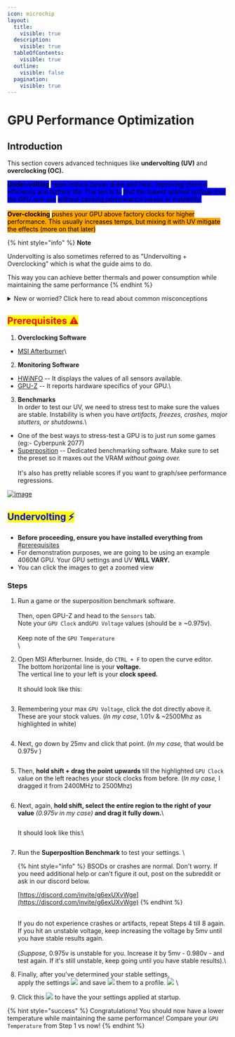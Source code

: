 ```yaml
---
icon: microchip
layout:
  title:
    visible: true
  description:
    visible: true
  tableOfContents:
    visible: true
  outline:
    visible: false
  pagination:
    visible: true
---
```


# GPU Performance Optimization

## Introduction

This section covers advanced techniques like **undervolting (UV)** and **overclocking (OC).**&#x20;

<mark style="background-color:blue;">**Under-volting**</mark> <mark style="background-color:blue;"></mark><mark style="background-color:blue;">helps reduce power draw and heat, improving thermal efficiency and battery life. The aim is to</mark> <mark style="background-color:blue;"></mark>_<mark style="background-color:blue;">find the lowest optimal voltage that the GPU can use</mark>_ <mark style="background-color:blue;"></mark><mark style="background-color:blue;">without causing performance losses or instability.</mark>\
\
<mark style="background-color:orange;">**Over-clocking**</mark> <mark style="background-color:orange;"></mark><mark style="background-color:orange;">pushes your GPU above factory clocks for higher performance. This usually increases temps, but mixing it with UV mitigate the effects (more on that later)</mark>

{% hint style="info" %}
**Note**

Undervolting is also sometimes referred to as "Undervolting + Overclocking" which is what the guide aims to do.

This way you can achieve better thermals and power consumption while maintaining the same performance
{% endhint %}

<details>

<summary>New or worried? Click here to read about common misconceptions </summary>

1. _<mark style="color:orange;">**Is overclocking dangerous?**</mark>_\
   \- Modern GPUs limit how far you can push the voltage unless you have a modded VBIOS or have a physical modification to your card. \
   \
   Therefore, your card’s voltage is safe, and increasing clock speeds will not increase the voltage to unsafe values.\


2) _<mark style="color:orange;">**Will undervolting reduce performance?**</mark>_\
   \- In most cases, undervolting actually improves performance if you're power limited (overheating) since it almost always reduces GPU temps and stops the GPU from throttling. Worst case scenario, you just get a cooler GPU.\


3. _<mark style="color:orange;">**What are the best UV/OC settings for my GPU?**</mark>_\
   \- There is no best overclock or undervolt settings. \
   \
   Every GPU is different physically and will UV/OC differently, so copying settings is not advisable. It all depends on silicon lottery and you need to test it yourself

</details>

## <mark style="color:red;">Prerequisites ⚠️</mark>

1. **Overclocking Software**

* [MSI Afterburner](https://www.msi.com/Landing/afterburner/graphics-cards)\


2. **Monitoring Software**

* [HWiNFO](https://www.hwinfo.com/download/) -- It displays the values of all sensors available.
* [GPU-Z](https://www.techpowerup.com/download/techpowerup-gpu-z/) -- It reports hardware specifics of your GPU.\


3. **Benchmarks**\
   In order to test our UV, we need to stress test to make sure the values are stable. Instability is when you have _artifacts, freezes, crashes, major stutters, or shutdowns._\


* One of the best ways to stress-test a GPU is to just run some games (eg:- Cyberpunk 2077)
* [Superposition](https://benchmark.unigine.com/superposition) -- Dedicated benchmarking software. Make sure to set the preset so it maxes out the VRAM _without going over._ \
  \
  It's also has pretty reliable scores if you want to graph/see performance regressions.&#x20;

[![image](https://user-images.githubusercontent.com/69487009/155036041-4eed7d4b-1103-4d88-876c-d5878cbaf70e.png)](https://user-images.githubusercontent.com/69487009/155036041-4eed7d4b-1103-4d88-876c-d5878cbaf70e.png)

## <mark style="color:blue;">Undervolting ⚡</mark>

* **Before proceeding, ensure you have installed everything from** [#prerequisites](gpu-performance-optimization.md#prerequisites "mention")
* For demonstration purposes, we are going to be using an example 4060M GPU. Your GPU settings and UV **WILL VARY.**
* You can click the images to get a zoomed view

### Steps

1. Run a game or the superposition benchmark software.\
   \
   Then, open GPU-Z and head to the `Sensors` tab. \
   Note your `GPU Clock` and`GPU Voltage` values (should be ≥ \~0.975v).\
   \
   Keep note of the `GPU Temperature`\
   &#x20;<img src="../.gitbook/assets/image.png" alt="" data-size="original">\

2.  Open MSI Afterburner. Inside, do `CTRL + F` to open the curve editor. \
    The bottom horizontal line is your **voltage.**\
    The vertical line to your left is your **clock speed.**\
    \
    It should look like this:

    <div align="left"><figure><img src="../.gitbook/assets/image (7).png" alt=""><figcaption></figcaption></figure></div>


3.  Remembering your max `GPU Voltage`, click the dot directly above it. \
    These are your stock values. (_In my case_, 1.01v & \~2500Mhz as highlighted in white)&#x20;

    <div align="left"><figure><img src="../.gitbook/assets/image (6).png" alt=""><figcaption></figcaption></figure></div>


4.  Next, go down by 25mv and click that point. (_In my case,_ that would be 0.975v )

    <figure><img src="../.gitbook/assets/image (1).png" alt=""><figcaption></figcaption></figure>


5.  Then, **hold shift + drag the point** **upwards** till the highlighted `GPU Clock` value on the left reaches your stock clocks from before. (_In my case,_ I dragged it from 2400MHz to 2500Mhz)

    <figure><img src="../.gitbook/assets/ezgif.com-animated-gif-maker (3).gif" alt=""><figcaption></figcaption></figure>
6.  Next, again, **hold shift, select the entire region to the right of your value** _(0.975v in my case)_ **and drag it fully down.**\


    <figure><img src="../.gitbook/assets/ezgif-65d5d33c42a313.gif" alt=""><figcaption></figcaption></figure>

    It should look like this:\


    <figure><img src="../.gitbook/assets/image (3).png" alt=""><figcaption></figcaption></figure>


7.  Run the **SuperposItion Benchmark** to test your settings. \


    {% hint style="info" %}
    BSODs or crashes are normal. Don't worry. If you need additional help or can't figure it out, post on the subreddit or ask in our discord below.

    [https://discord.com/invite/g6exUXvWge](https://discord.com/invite/g6exUXvWge)
    {% endhint %}

    \
    If you do not experience crashes or artifacts, repeat Steps 4 till 8 again.\
    If you hit an unstable voltage, keep increasing the voltage by 5mv until you have stable results again.\
    \
    (_Suppose,_ 0.975v is unstable for you. Increase it by 5mv - 0.980v - and test again. If it's still unstable, keep going until you have stable results).\

8. Finally, after you've determined your stable settings,\
   apply the settings [![](https://user-images.githubusercontent.com/69487009/155014073-4aac5d7b-91d6-4b96-abd1-ab51287cb248.png)](https://user-images.githubusercontent.com/69487009/155014073-4aac5d7b-91d6-4b96-abd1-ab51287cb248.png) and save [![](https://user-images.githubusercontent.com/69487009/155004968-6f7ee82e-1575-4605-9932-644e5d702d45.png)](https://user-images.githubusercontent.com/69487009/155004968-6f7ee82e-1575-4605-9932-644e5d702d45.png) them to a profile. [![](https://user-images.githubusercontent.com/69487009/155006086-5e300602-f099-4c6e-a3bf-29962b2905d2.png)](https://user-images.githubusercontent.com/69487009/155006086-5e300602-f099-4c6e-a3bf-29962b2905d2.png) \

9. Click this [![](https://user-images.githubusercontent.com/69487009/155013987-f6c7f084-c4cb-4804-bc98-1786056959a7.png)](https://user-images.githubusercontent.com/69487009/155013987-f6c7f084-c4cb-4804-bc98-1786056959a7.png) to have the your settings applied at startup.

{% hint style="success" %}
Congratulations! You should now have a lower temperature while maintaining the same performance! Compare your `GPU Temperature` from Step 1 vs now!
{% endhint %}
